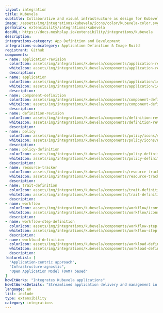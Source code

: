 ```yaml
---
layout: integration
title: Kubevela
subtitle: Collaborative and visual infrastructure as design for Kubevela
image: /assets/img/integrations/kubevela/icons/color/kubevela-color.svg
permalink: extensibility/integrations/kubevela
docURL: https://docs.meshplay.io/extensibility/integrations/kubevela
description: 
integrations-category: App Definition and Development
integrations-subcategory: Application Definition & Image Build
registrant: Github
components: 
- name: application-revision
  colorIcon: assets/img/integrations/kubevela/components/application-revision/icons/color/application-revision-color.svg
  whiteIcon: assets/img/integrations/kubevela/components/application-revision/icons/white/application-revision-white.svg
  description: 
- name: application
  colorIcon: assets/img/integrations/kubevela/components/application/icons/color/application-color.svg
  whiteIcon: assets/img/integrations/kubevela/components/application/icons/white/application-white.svg
  description: 
- name: component-definition
  colorIcon: assets/img/integrations/kubevela/components/component-definition/icons/color/component-definition-color.svg
  whiteIcon: assets/img/integrations/kubevela/components/component-definition/icons/white/component-definition-white.svg
  description: 
- name: definition-revision
  colorIcon: assets/img/integrations/kubevela/components/definition-revision/icons/color/definition-revision-color.svg
  whiteIcon: assets/img/integrations/kubevela/components/definition-revision/icons/white/definition-revision-white.svg
  description: 
- name: policy
  colorIcon: assets/img/integrations/kubevela/components/policy/icons/color/policy-color.svg
  whiteIcon: assets/img/integrations/kubevela/components/policy/icons/white/policy-white.svg
  description: 
- name: policy-definition
  colorIcon: assets/img/integrations/kubevela/components/policy-definition/icons/color/policy-definition-color.svg
  whiteIcon: assets/img/integrations/kubevela/components/policy-definition/icons/white/policy-definition-white.svg
  description: 
- name: resource-tracker
  colorIcon: assets/img/integrations/kubevela/components/resource-tracker/icons/color/resource-tracker-color.svg
  whiteIcon: assets/img/integrations/kubevela/components/resource-tracker/icons/white/resource-tracker-white.svg
  description: 
- name: trait-definition
  colorIcon: assets/img/integrations/kubevela/components/trait-definition/icons/color/trait-definition-color.svg
  whiteIcon: assets/img/integrations/kubevela/components/trait-definition/icons/white/trait-definition-white.svg
  description: 
- name: workflow
  colorIcon: assets/img/integrations/kubevela/components/workflow/icons/color/workflow-color.svg
  whiteIcon: assets/img/integrations/kubevela/components/workflow/icons/white/workflow-white.svg
  description: 
- name: workflow-step-definition
  colorIcon: assets/img/integrations/kubevela/components/workflow-step-definition/icons/color/workflow-step-definition-color.svg
  whiteIcon: assets/img/integrations/kubevela/components/workflow-step-definition/icons/white/workflow-step-definition-white.svg
  description: 
- name: workload-definition
  colorIcon: assets/img/integrations/kubevela/components/workload-definition/icons/color/workload-definition-color.svg
  whiteIcon: assets/img/integrations/kubevela/components/workload-definition/icons/white/workload-definition-white.svg
  description: 
featureList: [
  "Application-centric approach",
  "Infrastructure-agnostic",
  "Open Application Model (OAM) based"
]
howItWorks: "Integrates Kubevela applications"
howItWorksDetails: "Streamlined application delivery and management in Kubernetes"
language: en
list: include
type: extensibility
category: integrations
---
```

